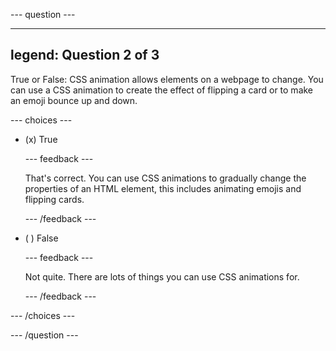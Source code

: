 
--- question ---

---
legend: Question 2 of 3
---

True or False: CSS animation allows elements on a webpage to change. You can use a CSS animation to create the effect of flipping a card or to make an emoji bounce up and down.

--- choices ---

- (x) True

  --- feedback ---

  That's correct. You can use CSS animations to gradually change the properties of an HTML element, this includes animating emojis and flipping cards.

  --- /feedback ---

- ( ) False

  --- feedback ---

  Not quite. There are lots of things you can use CSS animations for.

  --- /feedback ---

--- /choices ---

--- /question ---
